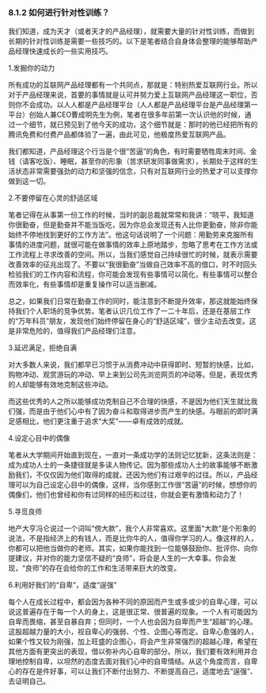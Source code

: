 ### 8.1.2 如何进行针对性训练？

我们知道，成为天才（或者天才的产品经理），就需要大量的针对性训练，而做到长期的针对性训练是需要一些技巧的。以下是笔者结合自身体会整理的能够帮助产品经理快速成长的一些实用技巧。

1.发掘你的动力

所有成功的互联网产品经理都有一个共同点，那就是：特别热爱互联网行业。所以对于产品经理来说，首要的事情就是认可并努力爱上互联网产品经理这一职位，否则你不会成功。以人人都是产品经理平台（人人都是产品经理平台是产品经理第一平台）创始人兼CEO曹成明先生为例，笔者在很多年前第一次认识他的时候，通过一个细节，就已预见到了他今天的成功，这个细节就是：那时的他已经把所有的腾讯免费和付费产品都体验了一遍，由此可见，他极度热爱互联网产品。

我们都知道，产品经理这个行当是个很“苦逼”的角色，有时需要牺牲周末时间、金钱（请客吃饭）、睡眠，甚至你的形象（苦求研发同事做需求），长期处于这样的生活状态非常需要强劲的动力和坚强的信念，只有对互联网行业的热爱才可以支撑你做到这一切。

2.不要停留在心灵的舒适区域

笔者记得在从事第一份工作的时候，当时的副总裁就常常和我讲：“晓平，我知道你很勤奋，但是勤奋并不能当饭吃，因为你总会发现还有人比你更勤奋，除非你能始终不停地找到更好的工作方法”。他这句话说明了一个问题：用勤劳来克服所有事情的进度问题，就很可能在做事情的效率上原地踏步，忽略了思考在工作方法或工作流程上寻求改善的空间。所以，当我们感觉自己持续很忙的时候，就表示需要改善效率的征兆出现了。不要以“我很勤奋”当做自己效率不高的借口，时不时回头检验我们的工作内容和流程，你可能会发现有些事情可以简化，有些事情可以整合而效率化，有些事情却是重复操作可以适当删减。

总之，如果我们日常在勤奋工作的同时，能注意到不断提升效率，那这就能始终保持我们个人职场的竞争优势。笔者认识几位工作了一二十年后，还是在基层工作的“万年科员”朋友，发现他们始终停留在身心的“舒适区域”，很少主动去改变。这是非常危险的，值得我们产品经理们注意。

3.延迟满足，拒绝自满

对大多数人来说，我们都早已习惯于从消费冲动中获得即时、短暂的快感，比如，购物冲动、观赏游玩的冲动、早上来到公司先浏览网页的冲动等。但是，表现优秀的人却能够有效地克制这些冲动。

而这些优秀的人之所以能够成功克制自己不合理的快感，不是因为他们天生就比我们强，而是由于他们心中有了因为奋斗和取得进步而产生的快感。与眼前的即时满足感相比，他们更注重于追求“大奖”——卓有成效的成就。

4.设定心目中的偶像

笔者从大学期间开始直到现在，一直对一条成功学的法则记忆犹新，这条法则是：成为成功人士的一条捷径就是多读人物传记。因为那些成功人士的故事能够不断激励我们，不仅仅因为他们取得的成就，还因为他们有过艰辛的过往。所以，产品经理可以为自己设定心目中的偶像，这样，当你感到工作很“苦逼”的时候，想想你的偶像们，他们也曾经和你有过同样的经历和过往，你就会更有激情和动力了！

5.寻觅良师

地产大亨冯仑说过一个词叫“傍大款”，我个人非常喜欢。这里面“大款”是个形象的说法，不是指经济上的有钱人，而是比你牛的人，值得你学习的人。像这样的人，你都可以把他当做你的老师。其实，如果你能找到一位能够鼓励你、批评你、向你提建议，并对你的能力坚信不疑的“良师”，将会是人生的一大幸事。你会发现，“良师”的存在会给你的工作和生活带来巨大的改变。

6.利用好我们的“自卑”，适度“逞强”

每个人在成长过程中，都会因为各种不同的原因而产生或多或少的自卑心理，可以说这普遍存在于每一个人的身上，这是很正常、很普遍的现象。一个人有可能因为自卑而畏缩，甚至自暴自弃；但同时，一个人也会因为自卑而产生“超越”的心理。这股超越力量的大小，视自卑心的强弱、个性、企图心等而定。自卑心愈强的人，如果个性又较为刚强，加上旺盛的企图心，将会产生非常强烈的超越心理，希望在其他方面有更突出的表现，借以弥补内心自卑的部分。所以，我们要有效利用并合理地控制自卑，以坦然的态度去面对我们心中的自卑情结。从这个角度而言，自卑心的存在是件好事，可以让我们不断付出努力、不断提高自己，适度地去“逞强”、去证明自己。
